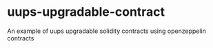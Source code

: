 # uups-upgradable-contract
An example of uups upgradable solidity contracts using openzeppelin contracts
